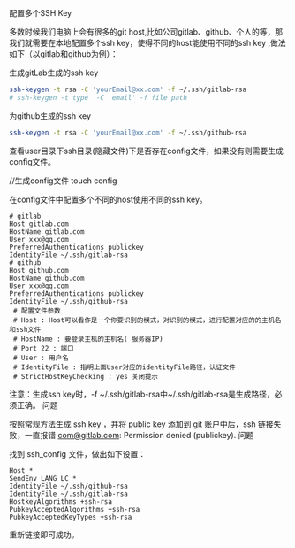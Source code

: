 配置多个SSH Key

多数时候我们电脑上会有很多的git host,比如公司gitlab、github、个人的等，那我们就需要在本地配置多个ssh key，使得不同的host能使用不同的ssh key ,做法如下（以gitlab和github为例）：

生成gitLab生成的ssh key
```bash
ssh-keygen -t rsa -C 'yourEmail@xx.com' -f ~/.ssh/gitlab-rsa
# ssh-keygen -t type  -C 'email' -f file path
```
为github生成的ssh key
```bash
ssh-keygen -t rsa -C 'yourEmail@xx.com' -f ~/.ssh/github-rsa
```
查看user目录下ssh目录(隐藏文件)下是否存在config文件，如果没有则需要生成config文件。

 //生成config文件
 touch config

在config文件中配置多个不同的host使用不同的ssh key。

```
# gitlab
Host gitlab.com
HostName gitlab.com
User xxx@qq.com
PreferredAuthentications publickey
IdentityFile ~/.ssh/gitlab-rsa
# github
Host github.com
HostName github.com
User xxx@qq.com
PreferredAuthentications publickey
IdentityFile ~/.ssh/github-rsa
 # 配置文件参数
 # Host : Host可以看作是一个你要识别的模式，对识别的模式，进行配置对应的的主机名和ssh文件
 # HostName : 要登录主机的主机名( 服务器IP)
 # Port 22 : 端口
 # User : 用户名
 # IdentityFile : 指明上面User对应的identityFile路径，认证文件
 # StrictHostKeyChecking : yes 关闭提示
```
注意：生成ssh key时，-f ~/.ssh/gitlab-rsa中~/.ssh/gitlab-rsa是生成路径，必须正确。
问题

按照常规方法生成 ssh key ，并将 public key 添加到 git 账户中后，ssh 链接失败，一直报错 com@gitlab.com: Permission denied (publickey).
问题


找到 ssh_config 文件，做出如下设置：

```
Host *
SendEnv LANG LC_*
IdentityFile ~/.ssh/github-rsa
IdentityFile ~/.ssh/gitlab-rsa
HostkeyAlgorithms +ssh-rsa  
PubkeyAcceptedAlgorithms +ssh-rsa
PubkeyAcceptedKeyTypes +ssh-rsa
```

重新链接即可成功。

